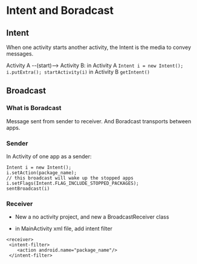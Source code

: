 # Intent and Boradcast

## Intent
When one activity starts another activity, the Intent is the media to convey messages.

Activity A --(start)--> Activity B:
in Activity A  `Intent i = new Intent(); i.putExtra(); startActivity(i)`
in Activity B  `getIntent()`

## Broadcast 

### What is Boradcast
Message sent from sender to receiver.
And Boradcast transports between apps.

### Sender

In Activity of one app as a sender:

```
Intent i = new Intent();
i.setAction(package_name);
// this broadcast will wake up the stopped apps
i.setFlags(Intent.FLAG_INCLUDE_STOPPED_PACKAGES);
sentBroadcast(i)

```

### Receiver

- New a no activity project, and new a BroadcastReceiver class

- in MainActivity xml file, add intent filter

```
<receiver>
 <intent-filter> 
 	<action android.name="package_name"/>
 </intent-filter> 
</receiver>
```

- implement onReceiver(Context context, Intent intent) method

- run as "do not launch activity"


